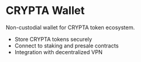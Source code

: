 # CRYPTA Wallet

Non-custodial wallet for CRYPTA token ecosystem.
- Store CRYPTA tokens securely
- Connect to staking and presale contracts
- Integration with decentralized VPN


